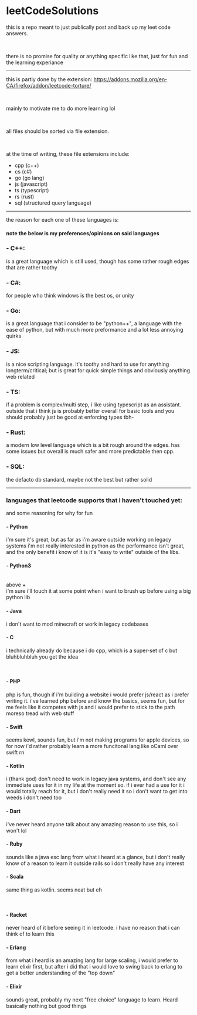 # leetCodeSolutions

this is a repo meant to just publically post and back up my leet code answers.

<br/>

there is no promise for quality or anything specific like that, just for fun and the learning experiance

<hr/>

this is partly done by the extension: https://addons.mozilla.org/en-CA/firefox/addon/leetcode-torture/

<br/>

mainly to motivate me to do more learning lol

<br/>

all files should be sorted via file extension.

<br/>

at the time of writing, these file extensions include:

- cpp (c++)
- cs (c#)
- go (go lang)
- js (javascript)
- ts (typescript)
- rs (rust)
- sql (structured query language)

<hr/>

the reason for each one of these languages is:

#### note the below is my preferences/opinions on said languages

### - C++:

is a great language which is still used, though has some rather rough edges that are rather toothy

### - C#:

for people who think windows is the best os, or unity

### - Go:

is a great language that i consider to be "python++", a language with the ease of python, but with much more preformance and a lot less annoying quirks

### - JS:

is a nice scripting language. it's toothy and hard to use for anything longterm/critical; but is great for quick simple things and obviously anything web related

### - TS:

if a problem is complex/multi step, i like using typescript as an assistant. outside that i think js is probably better overall for basic tools and you should probably just be good at enforcing types tbh-

### - Rust:

a modern low level language which is a bit rough around the edges. has some issues but overall is much safer and more predictable then cpp.

### - SQL:

the defacto db standard, maybe not the best but rather solid

<hr/>

### languages that leetcode supports that i haven't touched yet:

and some reasoning for why for fun

#### - Python <br/>

i'm sure it's great, but as far as i'm aware outside working on legacy systems i'm not really interested in python as the performance isn't great, and the only benefit i know of it is it's "easy to write" outside of the libs.

#### - Python3 <br/>

<br/>
above + <br/>
i'm sure i'll touch it at some point when i want to brush up before using a big python lib

#### - Java

i don't want to mod minecraft or work in legacy codebases

#### - C

i technically already do because i do cpp, which is a super-set of c but bluhbluhbluh you get the idea

<br/>

#### - PHP

php is fun, though if i'm building a website i would prefer js/react as i prefer writing it. i've learned php before and know the basics, seems fun, but for me feels like it competes with js and i would prefer to stick to the path moreso tread with web stuff

#### - Swift

seems kewl, sounds fun, but i'm not making programs for apple devices, so for now i'd rather probably learn a more funcitonal lang like oCaml over swift rn

#### - Kotlin

i (thank god) don't need to work in legacy java systems, and don't see any immediate uses for it in my life at the moment so. if i ever had a use for it i would totally reach for it, but i don't really need it so i don't want to get into weeds i don't need too

#### - Dart

i've never heard anyone talk about any amazing reason to use this, so i won't lol

#### - Ruby

sounds like a java esc lang from what i heard at a glance, but i don't really know of a reason to learn it outside rails so i don't really have any interest

#### - Scala

same thing as kotlin. seems neat but eh

<br/>

#### - Racket

never heard of it before seeing it in leetcode. i have no reason that i can think of to learn this

#### - Erlang

from what i heard is an amazing lang for large scaling, i would prefer to learn elixir first, but after i did that i would love to swing back to erlang to get a better understanding of the "top down"

#### - Elixir

sounds great, probably my next "free choice" language to learn. Heard basically nothing but good things
